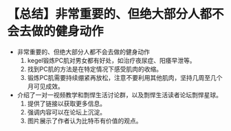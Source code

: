 # 【总结】非常重要的、但绝大部分人都不会去做的健身动作

-   非常重要的、但绝大部分人都不会去做的健身动作
    1.  kegel锻炼PC肌对男女都有好处，如治疗夜尿症、阳痿早泄等。
    2.  找到PC肌的方法是在特定情况下感受肌肉的收缩。
    3.  锻炼PC肌需要持续绷紧再放松，注意不要利用其他肌肉，坚持几周至几个月可见成效。
-   介绍了一对一视频教学和剽悍生活讨论群，以及剽悍生活读者论坛剽悍星球。
    1.  提供了链接以获取更多信息。
    2.  强调内容可以在论坛上沉淀。
    3.  图片展示了作者认为比特币有价值的观点。